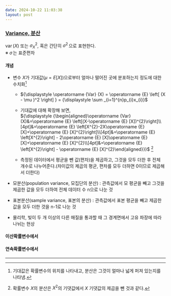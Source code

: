 ```yaml
---
date: 2024-10-22 11:03:38
layout: post
---
```






### [Variance, 분산](https://ko.wikipedia.org/wiki/%EB%B6%84%EC%82%B0)
${\displaystyle \operatorname {var} (X)}$ 또는 ${\displaystyle \sigma _{X}^{2}}$, 혹은 간단히 ${\displaystyle \sigma ^{2}\,}$으로 표현한다.  
※ ${\displaystyle \sigma \,}$는 표준편차  

#### 개념
- 변수 $X$가 기대값($\mu = E[X]$)으로부터 얼마나 떨어진 곳에 분포하는지 정도에 대한 수치화[^001]  
  + ${\displaystyle \operatorname {Var} (X) = \operatorname {E} \left[ (X - \mu )^2 \right] } = {\displaystyle \sum _{i=1}^{n}p_{i}x_{i}}$  
  + 기대값에 대해 확장해 보면,  
    ${\displaystyle {\begin{aligned}\operatorname {Var} (X)&=\operatorname {E} \left[(X-\operatorname {E} [X])^{2}\right]\\[4pt]&=\operatorname {E} \left[X^{2}-2X\operatorname {E} [X]+\operatorname {E} [X]^{2}\right]\\[4pt]&=\operatorname {E} \left[X^{2}\right] - 2\operatorname {E} [X]\operatorname {E} [X]+\operatorname {E} [X]^{2}\\[4pt]&=\operatorname {E} \left[X^{2}\right] - \operatorname {E} [X]^{2}\end{aligned}}}$ [^002] 

  + 측정된 데이터에서 평균을 뺀 값(편차)을 제곱하고, 그것을 모두 더한 후 전체 개수로 나누어준다.(차이값의 제곱의 평균, 편차를 모두 더하면 0이므로 제곱해서 더한다)  

- 모분산(population variance, 모집단의 분산) : 관측값에서 모 평균을 빼고 그것을 제곱한 값을 모두 더하여 전체 데이터 수 n으로 나눈 것  
- 표본분산(sample variance, 표본의 분산) : 관측값에서 표본 평균을 빼고 제곱한 값을 모두 더한 것을 n-1로 나눈 것  

- 물리학, 빛이 두 개 이상의 다른 매질을 통과할 때 그 경계면에서 고유 파장에 따라 나뉘는 현상

#### 이산확률변수에서  


#### 연속확률변수에서  



---

[^001]: 기대값은 확률변수의 위치를 나타내고, 분산은 그것이 얼마나 넓게 퍼져 있는지를 나타냄.  
[^002]: 확률변수 $X$의 분산은 $X^2$의 기댓값에서 $X$ 기댓값의 제곱을 뺀 것과 같다.



